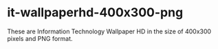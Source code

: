 # it-wallpaperhd-400x300-png
These are Information Technology Wallpaper HD in the size of 400x300 pixels and PNG format.
